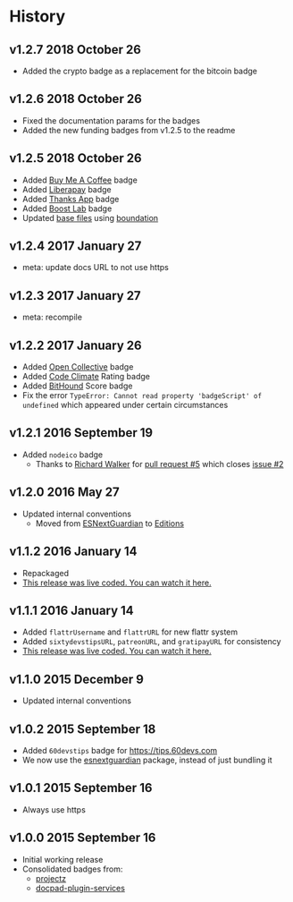 # History

## v1.2.7 2018 October 26
- Added the crypto badge as a replacement for the bitcoin badge

## v1.2.6 2018 October 26
- Fixed the documentation params for the badges
- Added the new funding badges from v1.2.5 to the readme

## v1.2.5 2018 October 26
- Added [Buy Me A Coffee](https://buymeacoffee.com) badge
- Added [Liberapay](https://liberapay.com) badge
- Added [Thanks App](https://givethanks.app) badge
- Added [Boost Lab](https://boost-lab.app) badge
- Updated [base files](https://github.com/bevry/base) using [boundation](https://github.com/bevry/boundation)

## v1.2.4 2017 January 27
- meta: update docs URL to not use https

## v1.2.3 2017 January 27
- meta: recompile

## v1.2.2 2017 January 26
- Added [Open Collective](https://opencollective.com) badge
- Added [Code Climate](https://codeclimate.com) Rating badge
- Added [BitHound](https://bithound.io) Score badge
- Fix the error `TypeError: Cannot read property 'badgeScript' of undefined` which appeared under certain circumstances

## v1.2.1 2016 September 19
- Added `nodeico` badge
  - Thanks to [Richard Walker](https://github.com/digitalsadhu) for [pull request #5](https://github.com/bevry/badges/pull/5) which closes [issue #2](https://github.com/bevry/badges/issues/2)

## v1.2.0 2016 May 27
- Updated internal conventions
  - Moved from [ESNextGuardian](https://github.com/bevry/esnextguardian) to [Editions](https://github.com/bevry/editions)

## v1.1.2 2016 January 14
- Repackaged
- [This release was live coded. You can watch it here.](https://plus.google.com/u/0/b/100631142988286661025/events/c9k1pidfui89hfa39cr5831dmi8)

## v1.1.1 2016 January 14
- Added `flattrUsername` and `flattrURL` for new flattr system
- Added `sixtydevstipsURL`, `patreonURL`, and `gratipayURL` for consistency
- [This release was live coded. You can watch it here.](https://plus.google.com/u/0/b/100631142988286661025/events/c9k1pidfui89hfa39cr5831dmi8)

## v1.1.0 2015 December 9
- Updated internal conventions

## v1.0.2 2015 September 18
- Added `60devstips` badge for https://tips.60devs.com
- We now use the [esnextguardian](https://github.com/bevry/esnextguardian) package, instead of just bundling it

## v1.0.1 2015 September 16
- Always use https

## v1.0.0 2015 September 16
- Initial working release
- Consolidated badges from:
	- [projectz](https://github.com/bevry/projectz)
	- [docpad-plugin-services](https://github.com/docpad/docpad-plugin-services)
